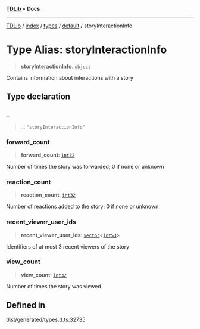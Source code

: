 [**TDLib**](../../../../../../README.md) • **Docs**

***

[TDLib](../../../../../../modules.md) / [index](../../../../../README.md) / [types](../../../README.md) / [default](../README.md) / storyInteractionInfo

# Type Alias: storyInteractionInfo

> **storyInteractionInfo**: `object`

Contains information about interactions with a story

## Type declaration

### \_

> **\_**: `"storyInteractionInfo"`

### forward\_count

> **forward\_count**: [`int32`](int32-1.md)

Number of times the story was forwarded; 0 if none or unknown

### reaction\_count

> **reaction\_count**: [`int32`](int32-1.md)

Number of reactions added to the story; 0 if none or unknown

### recent\_viewer\_user\_ids

> **recent\_viewer\_user\_ids**: [`vector`](vector.md)\<[`int53`](int53-1.md)\>

Identifiers of at most 3 recent viewers of the story

### view\_count

> **view\_count**: [`int32`](int32-1.md)

Number of times the story was viewed

## Defined in

dist/generated/types.d.ts:32735
